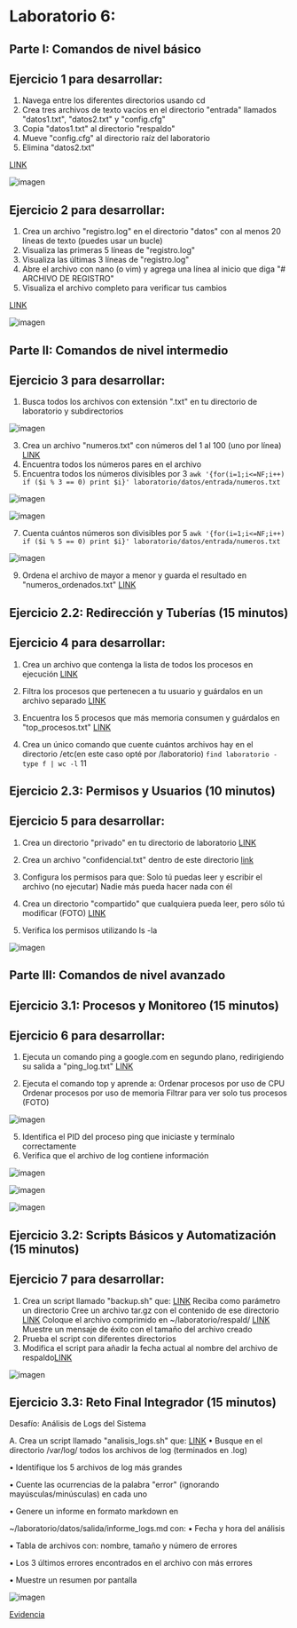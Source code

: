 # Laboratorio 6:
## Parte I: Comandos de nivel básico
## Ejercicio 1 para desarrollar:
1. Navega entre los diferentes directorios usando cd
2. Crea tres archivos de texto vacíos en el directorio "entrada" llamados
"datos1.txt", "datos2.txt" y "config.cfg"
3. Copia "datos1.txt" al directorio "respaldo"
4. Mueve "config.cfg" al directorio raíz del laboratorio
5. Elimina "datos2.txt"

[LINK](https://github.com/Fx2048/laboratorio/tree/main/datos/entrada)

![imagen](https://github.com/user-attachments/assets/3c44aedf-e3d9-43ab-9290-4f1c816f7a3f)

## Ejercicio 2 para desarrollar:
1. Crea un archivo "registro.log" en el directorio "datos" con al menos 20 líneas de
texto (puedes usar un bucle)
2. Visualiza las primeras 5 líneas de "registro.log"
3. Visualiza las últimas 3 líneas de "registro.log"
4. Abre el archivo con nano (o vim) y agrega una línea al inicio que diga "#
ARCHIVO DE REGISTRO"
5. Visualiza el archivo completo para verificar tus cambios

[LINK](https://github.com/Fx2048/laboratorio/blob/main/datos/registro.log)

![imagen](https://github.com/user-attachments/assets/81665057-6e9d-4795-b887-11e928a3a31f)

## Parte II: Comandos de nivel intermedio
## Ejercicio 3 para desarrollar:
1. Busca todos los archivos con extensión ".txt" en tu directorio de laboratorio y
subdirectorios

![imagen](https://github.com/user-attachments/assets/7d2178fa-f792-4fa4-ab8b-c18b3fd42d4c)


3. Crea un archivo "numeros.txt" con números del 1 al 100 (uno por línea) [LINK](https://github.com/Fx2048/laboratorio/blob/main/datos/entrada/numeros.txt)
4. Encuentra todos los números pares en el archivo
5. Encuentra todos los números divisibles por 3
``awk '{for(i=1;i<=NF;i++) if ($i % 3 == 0) print $i}' laboratorio/datos/entrada/numeros.txt``

![imagen](https://github.com/user-attachments/assets/3d00d367-3d06-4a75-b445-27cd759a7546)

![imagen](https://github.com/user-attachments/assets/c1463707-861f-4351-a9a2-9eafb50ecdc9)


7. Cuenta cuántos números son divisibles por 5 ```awk '{for(i=1;i<=NF;i++) if ($i % 5 == 0) print $i}' laboratorio/datos/entrada/numeros.txt```

 
 ![imagen](https://github.com/user-attachments/assets/38d04b97-ffe9-47cb-aedb-4f0e1cab6bd9)

9. Ordena el archivo de mayor a menor y guarda el resultado en
"numeros_ordenados.txt" [LINK](https://github.com/Fx2048/laboratorio/blob/main/datos/entrada/numeros_ordenados.txt)

## Ejercicio 2.2: Redirección y Tuberías (15 minutos)
## Ejercicio 4 para desarrollar:
1. Crea un archivo que contenga la lista de todos los procesos en ejecución [LINK](https://github.com/Fx2048/laboratorio/blob/main/datos/entrada/todos_los_procesos.txt)
   
2. Filtra los procesos que pertenecen a tu usuario y guárdalos en un archivo
separado  [LINK](https://github.com/Fx2048/laboratorio/blob/main/datos/entrada/procesos_mi_usuario.txt)
3. Encuentra los 5 procesos que más memoria consumen y guárdalos en
"top_procesos.txt"
 [LINK](https://github.com/Fx2048/laboratorio/blob/main/datos/entrada/top_procesos.txt)
4. Crea un único comando que cuente cuántos archivos hay en el directorio /etc(en este caso opté por /laboratorio)
```find laboratorio -type f | wc -l```
11


## Ejercicio 2.3: Permisos y Usuarios (10 minutos)
## Ejercicio 5 para desarrollar:
1. Crea un directorio "privado" en tu directorio de laboratorio [LINK](https://github.com/Fx2048/laboratorio/tree/main/privado)
   
2. Crea un archivo "confidencial.txt" dentro de este directorio [link](https://github.com/Fx2048/laboratorio/blob/main/privado/confidencial.txt)
3. Configura los permisos para que:
Solo tú puedas leer y escribir el archivo (no ejecutar)
Nadie más pueda hacer nada con él
5. Crea un directorio "compartido" que cualquiera pueda leer, pero sólo tú
modificar (FOTO)  [LINK](https://github.com/Fx2048/laboratorio/tree/main/compartido)
6. Verifica los permisos utilizando ls -la


![imagen](https://github.com/user-attachments/assets/e77d57e7-c114-4d45-b2f5-4fd9968ae9a1)



## Parte III: Comandos de nivel avanzado
## Ejercicio 3.1: Procesos y Monitoreo (15 minutos)
## Ejercicio 6 para desarrollar:
1. Ejecuta un comando ping a google.com en segundo plano, redirigiendo su
salida a "ping_log.txt" [LINK](https://github.com/Fx2048/laboratorio/blob/main/ping_log.txt)


3. Ejecuta el comando top y aprende a:
Ordenar procesos por uso de CPU
Ordenar procesos por uso de memoria
Filtrar para ver solo tus procesos (FOTO)

![imagen](https://github.com/user-attachments/assets/ff2ddf8c-6868-4d9d-a19b-a9dd665a6614)

5. Identifica el PID del proceso ping que iniciaste y termínalo correctamente
6. Verifica que el archivo de log contiene información

![imagen](https://github.com/user-attachments/assets/672c5a92-64e3-4a9f-8eeb-82fea9690db4)

![imagen](https://github.com/user-attachments/assets/2376e668-6f2a-481c-80eb-6ae03d9ae314)

![imagen](https://github.com/user-attachments/assets/2e30a12f-cb7f-455f-9656-be675e01f7bc)


## Ejercicio 3.2: Scripts Básicos y Automatización (15 minutos)
## Ejercicio 7 para desarrollar:
1. Crea un script llamado "backup.sh" que: [LINK](https://github.com/Fx2048/laboratorio/blob/main/datos/entrada/backup.sh)
Reciba como parámetro un directorio
Cree un archivo tar.gz con el contenido de ese directorio [LINK](https://github.com/Fx2048/laboratorio/tree/main/respald)
Coloque el archivo comprimido en ~/laboratorio/respald/ [LINK](https://github.com/Fx2048/laboratorio/blob/main/respald/Documentos.tar.gz)
Muestre un mensaje de éxito con el tamaño del archivo creado
2. Prueba el script con diferentes directorios
3. Modifica el script para añadir la fecha actual al nombre del archivo de respaldo[LINK](https://github.com/Fx2048/laboratorio/blob/main/respald/Imagenes_20250507_200511.tar.gz)

![imagen](https://github.com/user-attachments/assets/c1489d36-45c0-4ffa-9601-b9cc4c4a8a3d)



## Ejercicio 3.3: Reto Final Integrador (15 minutos)
Desafío: Análisis de Logs del Sistema

A. Crea un script llamado "analisis_logs.sh" que: [LINK](https://github.com/Fx2048/laboratorio/blob/main/datos/entrada/analisis_logs.sh)
• Busque en el directorio /var/log/ todos los archivos de log (terminados en .log)

• Identifique los 5 archivos de log más grandes

• Cuente las ocurrencias de la palabra "error" (ignorando
mayúsculas/minúsculas) en cada uno

• Genere un informe en formato markdown en

~/laboratorio/datos/salida/informe_logs.md con:
▪ Fecha y hora del análisis

▪ Tabla de archivos con: nombre, tamaño y número de errores

▪ Los 3 últimos errores encontrados en el archivo con más errores

• Muestre un resumen por pantalla


![imagen](https://github.com/user-attachments/assets/71b4964d-ede1-439f-96b7-b19c923fd33e)


[Evidencia](https://github.com/Fx2048/laboratorio/tree/main/datos/salida)
